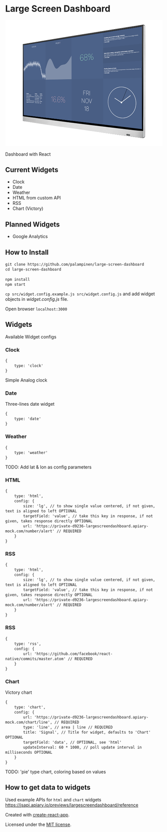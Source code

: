 # Large Screen Dashboard

![lg-dashboard](https://raw.githubusercontent.com/palampinen/large-screen-dashboard/master/large-screen-dashboard.png)

Dashboard with React


## Current Widgets
* Clock
* Date
* Weather
* HTML from custom API
* RSS
* Chart (Victory)


## Planned Widgets
* Google Analytics


## How to Install
```
git clone https://github.com/palampinen/large-screen-dashboard
cd large-screen-dashboard

npm install
npm start
```

`cp src/widget.config.example.js src/widget.config.js` and add widget objects in *widget.config.js* file.

Open browser `localhost:3000`


## Widgets
Available Widget configs

### Clock

```
{
	type: 'clock'
}
```

Simple Analog clock

### Date
Three-lines date widget
```
{
	type: 'date'
}
```

### Weather
```
{
	type: 'weather'
}
```
TODO: Add lat & lon as config parameters


### HTML
```
{
	type: 'html',
	config: {
		size: 'lg', // to show single value centered, if not given, text is aligned to left OPTIONAL
		targetField: 'value', // take this key in response, if not given, takes response directly OPTIONAL
		url: 'https://private-d9236-largescreendashboard.apiary-mock.com/number/alert' // REQUIRED
	}
}
```

### RSS
```
{
	type: 'html',
	config: {
		size: 'lg', // to show single value centered, if not given, text is aligned to left OPTIONAL
		targetField: 'value', // take this key in response, if not given, takes response directly OPTIONAL
		url: 'https://private-d9236-largescreendashboard.apiary-mock.com/number/alert' // REQUIRED
	}
}
```

### RSS
```
{
	type: 'rss',
	config: {
		url: 'https://github.com/facebook/react-native/commits/master.atom' // REQUIRED
	}
}
```

### Chart

Victory chart

```
{
	type: 'chart',
	config: {
		url: 'https://private-d9236-largescreendashboard.apiary-mock.com/chart/line', // REQUIRED
		type: 'line', // area | line // REQUIRED
		title: 'Signal', // Title for widget, defaults to 'Chart' OPTIONAL
		targetField: 'data', // OPTIONAL, see 'html'
		updateInterval: 60 * 1000, // poll update interval in milliseconds OPTIONAL
	}
}
```
TODO: 'pie' type chart, coloring based on values

## How to get data to widgets

Used example APIs for `html` and `chart` widgets https://jsapi.apiary.io/previews/largescreendashboard/reference


Created with [create-react-app](https://github.com/facebookincubator/create-react-app/).

Licensed under the [MIT license](http://opensource.org/licenses/MIT).